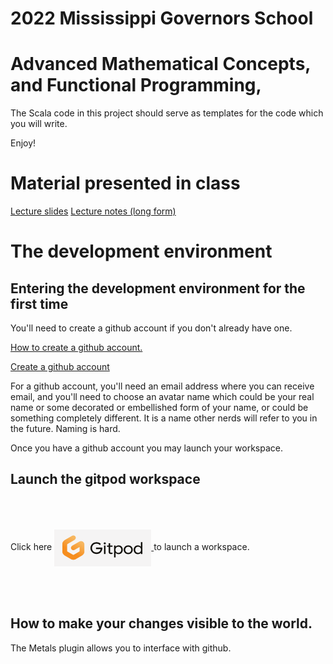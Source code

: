 # 2022 Mississippi Governors School

# Advanced Mathematical Concepts, and Functional Programming,

The Scala code in this project should serve as templates for the
code which you will write.

Enjoy!

# Material presented in class

[Lecture slides](doc/mgs-2022-slides.pdf)
[Lecture notes (long form)](doc/mgs-2022-syllabus.pdf)

# The development environment

## Entering the development environment for the first time

You'll need to create a github account if you don't already have one.

<p><a href="https://www.wikihow.com/Create-an-Account-on-GitHub">How
to create a github account.</a> 

<p><a href="https://github.com/join">Create a github account</a>

<p>For a github account, you'll need an email address where you can
receive email, and you'll need to choose an avatar name which could be
your real name or some decorated or embellished form of your name, or
could be something completely different.  It is a name other nerds
will refer to you in the future.  Naming is hard.

Once you have a github account you may launch your workspace.

## Launch the gitpod workspace

Click here  <a href="http://gitpod.io/#https://github.com/jimka2001/mgs-2022">
    <img alt="gitpod" 
        src="img/gitpod.png" 
        style="vertical-align:middle;margin:50px 0px">
    </a> to launch a workspace.

## How to make your changes visible to the world.

The Metals plugin allows you to interface with github.
